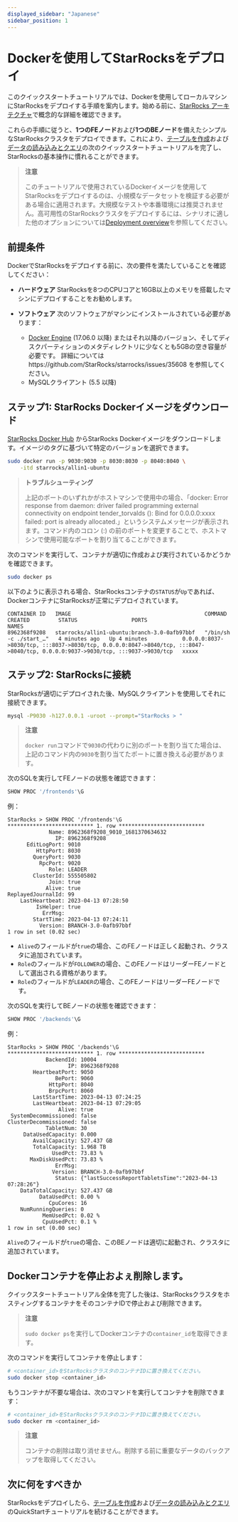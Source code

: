 ```yaml
---
displayed_sidebar: "Japanese"
sidebar_position: 1
---
```


# Dockerを使用してStarRocksをデプロイ

このクイックスタートチュートリアルでは、Dockerを使用してローカルマシンにStarRocksをデプロイする手順を案内します。始める前に、[StarRocks アーキテクチャ](../introduction/Architecture.md)で概念的な詳細を確認できます。

これらの手順に従うと、**1つのFEノード**および**1つのBEノード**を備えたシンプルなStarRocksクラスタをデプロイできます。これにより、[テーブルを作成](../quick_start/Create_table.md)および[データの読み込みとクエリ](../quick_start/Import_and_query.md)の次のクイックスタートチュートリアルを完了し、StarRocksの基本操作に慣れることができます。

> **注意**
>
> このチュートリアルで使用されているDockerイメージを使用してStarRocksをデプロイするのは、小規模なデータセットを検証する必要がある場合に適用されます。大規模なテストや本番環境には推奨されません。高可用性のStarRocksクラスタをデプロイするには、シナリオに適した他のオプションについては[Deployment overview](../deployment/deployment_overview.md)を参照してください。

## 前提条件

DockerでStarRocksをデプロイする前に、次の要件を満たしていることを確認してください：

- **ハードウェア**
  StarRocksを8つのCPUコアと16GB以上のメモリを搭載したマシンにデプロイすることをお勧めします。

- **ソフトウェア**
  次のソフトウェアがマシンにインストールされている必要があります：

  - [Docker Engine](https://docs.docker.com/engine/install/) (17.06.0 以降) またはそれ以降のバージョン、そしてディスクパーティションのメタディレクトリに少なくとも5GBの空き容量が必要です。 詳細についてはhttps://github.com/StarRocks/starrocks/issues/35608 を参照してください。
  - MySQLクライアント (5.5 以降)

## ステップ1: StarRocks Dockerイメージをダウンロード

[StarRocks Docker Hub](https://hub.docker.com/r/starrocks/allin1-ubuntu/tags) からStarRocks Dockerイメージをダウンロードします。イメージのタグに基づいて特定のバージョンを選択できます。

```Bash
sudo docker run -p 9030:9030 -p 8030:8030 -p 8040:8040 \
    -itd starrocks/allin1-ubuntu
```

> **トラブルシューティング**
>
> 上記のポートのいずれかがホストマシンで使用中の場合、「docker: Error response from daemon: driver failed programming external connectivity on endpoint tender_torvalds (): Bind for 0.0.0.0:xxxx failed: port is already allocated.」というシステムメッセージが表示されます。コマンド内のコロン (:) の前のポートを変更することで、ホストマシンで使用可能なポートを割り当てることができます。

次のコマンドを実行して、コンテナが適切に作成および実行されているかどうかを確認できます。

```Bash
sudo docker ps
```

以下のように表示される場合、StarRocksコンテナの`STATUS`が`Up`であれば、DockerコンテナにStarRocksが正常にデプロイされています。

```Plain
CONTAINER ID   IMAGE                                          COMMAND                  CREATED         STATUS                 PORTS                                                                                                                             NAMES
8962368f9208   starrocks/allin1-ubuntu:branch-3.0-0afb97bbf   "/bin/sh -c ./start_…"   4 minutes ago   Up 4 minutes           0.0.0.0:8037->8030/tcp, :::8037->8030/tcp, 0.0.0.0:8047->8040/tcp, :::8047->8040/tcp, 0.0.0.0:9037->9030/tcp, :::9037->9030/tcp   xxxxx
```

## ステップ2: StarRocksに接続

StarRocksが適切にデプロイされた後、MySQLクライアントを使用してそれに接続できます。

```Bash
mysql -P9030 -h127.0.0.1 -uroot --prompt="StarRocks > "
```

> **注意**
>
> `docker run`コマンドで`9030`の代わりに別のポートを割り当てた場合は、上記のコマンド内の`9030`を割り当てたポートに置き換える必要があります。

次のSQLを実行してFEノードの状態を確認できます：

```SQL
SHOW PROC '/frontends'\G
```

例：

```Plain
StarRocks > SHOW PROC '/frontends'\G
*************************** 1. row ***************************
             Name: 8962368f9208_9010_1681370634632
               IP: 8962368f9208
      EditLogPort: 9010
         HttpPort: 8030
        QueryPort: 9030
          RpcPort: 9020
             Role: LEADER
        ClusterId: 555505802
             Join: true
            Alive: true
ReplayedJournalId: 99
    LastHeartbeat: 2023-04-13 07:28:50
         IsHelper: true
           ErrMsg: 
        StartTime: 2023-04-13 07:24:11
          Version: BRANCH-3.0-0afb97bbf
1 row in set (0.02 sec)
```

- `Alive`のフィールドが`true`の場合、このFEノードは正しく起動され、クラスタに追加されています。
- `Role`のフィールドが`FOLLOWER`の場合、このFEノードはリーダーFEノードとして選出される資格があります。
- `Role`のフィールドが`LEADER`の場合、このFEノードはリーダーFEノードです。

次のSQLを実行してBEノードの状態を確認できます：

```SQL
SHOW PROC '/backends'\G
```

例：

```Plain
StarRocks > SHOW PROC '/backends'\G
*************************** 1. row ***************************
            BackendId: 10004
                   IP: 8962368f9208
        HeartbeatPort: 9050
               BePort: 9060
             HttpPort: 8040
             BrpcPort: 8060
        LastStartTime: 2023-04-13 07:24:25
        LastHeartbeat: 2023-04-13 07:29:05
                Alive: true
 SystemDecommissioned: false
ClusterDecommissioned: false
            TabletNum: 30
     DataUsedCapacity: 0.000 
        AvailCapacity: 527.437 GB
        TotalCapacity: 1.968 TB
              UsedPct: 73.83 %
       MaxDiskUsedPct: 73.83 %
               ErrMsg: 
              Version: BRANCH-3.0-0afb97bbf
               Status: {"lastSuccessReportTabletsTime":"2023-04-13 07:28:26"}
    DataTotalCapacity: 527.437 GB
          DataUsedPct: 0.00 %
             CpuCores: 16
    NumRunningQueries: 0
           MemUsedPct: 0.02 %
           CpuUsedPct: 0.1 %
1 row in set (0.00 sec)
```

`Alive`のフィールドが`true`の場合、このBEノードは適切に起動され、クラスタに追加されています。

## Dockerコンテナを停止およぇ削除します。

クイックスタートチュートリアル全体を完了した後は、StarRocksクラスタをホスティングするコンテナをそのコンテナIDで停止および削除できます。

> **注意**
>
> `sudo docker ps`を実行してDockerコンテナの`container_id`を取得できます。

次のコマンドを実行してコンテナを停止します：

```Bash
# <container_id>をStarRocksクラスタのコンテナIDに置き換えてください。
sudo docker stop <container_id>
```

もうコンテナが不要な場合は、次のコマンドを実行してコンテナを削除できます：

```Bash
# <container_id>をStarRocksクラスタのコンテナIDに置き換えてください。
sudo docker rm <container_id>
```

> **注意**
>
> コンテナの削除は取り消せません。削除する前に重要なデータのバックアップを取得してください。

## 次に何をすべきか

StarRocksをデプロイしたら、[テーブルを作成](../quick_start/Create_table.md)および[データの読み込みとクエリ](../quick_start/Import_and_query.md)のQuickStartチュートリアルを続けることができます。